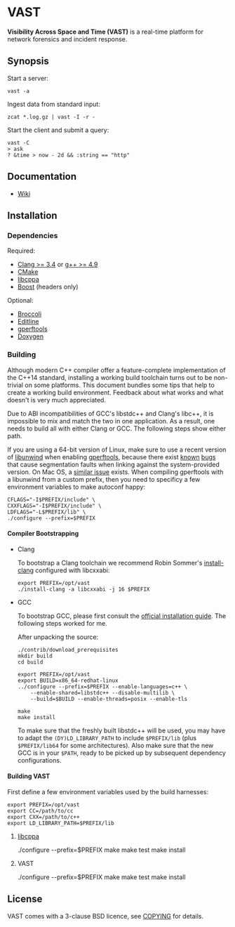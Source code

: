 VAST
====

<!--
[![Build Status](https://secure.travis-ci.org/mavam/vast.png)](http://travis-ci.org/mavam/vast)
-->

**Visibility Across Space and Time (VAST)** is a real-time platform for network
forensics and incident response.


Synopsis
--------

Start a server:

    vast -a

Ingest data from standard input:

    zcat *.log.gz | vast -I -r -

Start the client and submit a query:

    vast -C
    > ask
    ? &time > now - 2d && :string == "http"


Documentation
-------------

- [Wiki](https://github.com/mavam/vast/wiki)


Installation
------------

### Dependencies

Required:

- [Clang >= 3.4](http://clang.llvm.org/) or [g++ >= 4.9](http://gcc.gnu.org)
- [CMake](http://www.cmake.org)
- [libcppa](https://github.com/Neverlord/libcppa)
- [Boost](http://www.boost.org) (headers only)

Optional:

- [Broccoli](http://www.bro-ids.org)
- [Editline](http://thrysoee.dk/editline/)
- [gperftools](http://code.google.com/p/google-perftools)
- [Doxygen](http://www.doxygen.org)

### Building

Although modern C++ compiler offer a feature-complete implementation of the
C++14 standard, installing a working build toolchain turns out to be
non-trivial on some platforms. This document bundles some tips that help to
create a working build environment. Feedback about what works and what doesn't
is very much appreciated.

Due to ABI incompatibilities of GCC's libstdc++ and Clang's libc++, it is
impossible to mix and match the two in one application. As a result, one needs
to build all with either Clang or GCC. The following steps show either path.

If you are using a 64-bit version of Linux, make sure to use a recent version
of [libunwind](http://www.nongnu.org/libunwind/index.html) when enabling
[gperftools](http://code.google.com/p/gperftools/), because there exist
[known](http://code.google.com/p/gperftools/issues/detail?id=66)
[bugs](https://code.google.com/p/gperftools/source/browse/README) that
cause segmentation faults when linking against the system-provided version. On
Mac OS, a [similar issue](https://code.google.com/p/gperftools/issues/detail?id=413) exists.
When compiling gperftools with a libunwind from a custom prefix, then you need
to specificy a few environment variables to make autoconf happy:

    CFLAGS="-I$PREFIX/include" \
    CXXFLAGS="-I$PREFIX/include" \
    LDFLAGS="-L$PREFIX/lib" \
    ./configure --prefix=$PREFIX


#### Compiler Bootstrapping

- Clang

  To bootstrap a Clang toolchain we recommend Robin Sommer's
  [install-clang](https://github.com/rsmmr/install-clang) configured with
  libcxxabi:

      export PREFIX=/opt/vast
      ./install-clang -a libcxxabi -j 16 $PREFIX

- GCC

  To bootstrap GCC, please first consult the [official installation
  guide](http://gcc.gnu.org/wiki/InstallingGCC). The following steps worked for
  me.

  After unpacking the source:

      ./contrib/download_prerequisites
      mkdir build
      cd build

      export PREFIX=/opt/vast
      export BUILD=x86_64-redhat-linux
      ../configure --prefix=$PREFIX --enable-languages=c++ \
          --enable-shared=libstdc++ --disable-multilib \
          --build=$BUILD --enable-threads=posix --enable-tls

      make
      make install

  To make sure that the freshly built libstdc++ will be used, you may have to
  adapt the `(DY)LD_LIBRARY_PATH` to include `$PREFIX/lib` (plus
  `$PREFIX/lib64` for some architectures). Also make sure that the new GCC is
  in your `$PATH`, ready to be picked up by subsequent dependency
  configurations.


#### Building VAST

First define a few environment variables used by the build harnesses:

    export PREFIX=/opt/vast
    export CC=/path/to/cc
    export CXX=/path/to/c++
    export LD_LIBRARY_PATH=$PREFIX/lib

1. [libcppa](https://github.com/Neverlord/libcppa)

    ./configure --prefix=$PREFIX
    make
    make test
    make install

2. VAST

    ./configure --prefix=$PREFIX
    make
    make test
    make install


License
-------

VAST comes with a 3-clause BSD licence, see
[COPYING](https://raw.github.com/mavam/vast/master/COPYING) for details.
